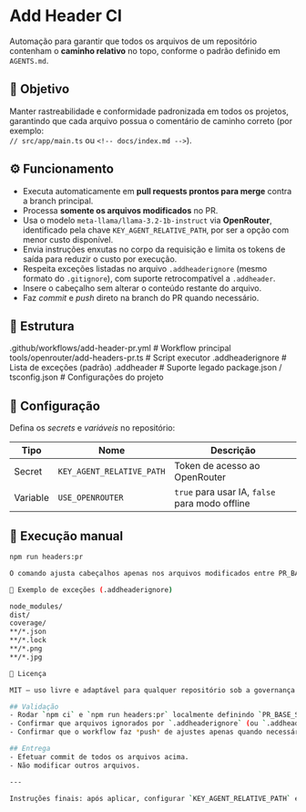 <!-- README.md -->

# Add Header CI

Automação para garantir que todos os arquivos de um repositório contenham o **caminho relativo** no topo, conforme o padrão definido em `AGENTS.md`.

## 🎯 Objetivo

Manter rastreabilidade e conformidade padronizada em todos os projetos, garantindo que cada arquivo possua o comentário de caminho correto (por exemplo:  
`// src/app/main.ts` ou `<!-- docs/index.md -->`).

## ⚙️ Funcionamento

- Executa automaticamente em **pull requests prontos para merge** contra a branch principal.  
- Processa **somente os arquivos modificados** no PR.  
- Usa o modelo `meta-llama/llama-3.2-1b-instruct` via **OpenRouter**, identificado pela chave `KEY_AGENT_RELATIVE_PATH`, por ser a opção com menor custo disponível.
- Envia instruções enxutas no corpo da requisição e limita os tokens de saída para reduzir o custo por execução.
- Respeita exceções listadas no arquivo `.addheaderignore` (mesmo formato do `.gitignore`), com suporte retrocompatível a `.addheader`.
- Insere o cabeçalho sem alterar o conteúdo restante do arquivo.  
- Faz *commit* e *push* direto na branch do PR quando necessário.

## 🧩 Estrutura

.github/workflows/add-header-pr.yml   # Workflow principal
tools/openrouter/add-headers-pr.ts    # Script executor
.addheaderignore                      # Lista de exceções (padrão)
.addheader                            # Suporte legado
package.json / tsconfig.json          # Configurações do projeto

## 🔐 Configuração

Defina os *secrets* e *variáveis* no repositório:

| Tipo | Nome | Descrição |
|------|------|------------|
| Secret | `KEY_AGENT_RELATIVE_PATH` | Token de acesso ao OpenRouter |
| Variable | `USE_OPENROUTER` | `true` para usar IA, `false` para modo offline |

## 🚀 Execução manual

```bash
npm run headers:pr

O comando ajusta cabeçalhos apenas nos arquivos modificados entre PR_BASE_SHA e PR_HEAD_SHA.

📜 Exemplo de exceções (.addheaderignore)

node_modules/
dist/
coverage/
**/*.json
**/*.lock
**/*.png
**/*.jpg

🧾 Licença

MIT — uso livre e adaptável para qualquer repositório sob a governança RUP da MBRA.

## Validação
- Rodar `npm ci` e `npm run headers:pr` localmente definindo `PR_BASE_SHA` e `PR_HEAD_SHA` para simular um diff.  
- Confirmar que arquivos ignorados por `.addheaderignore` (ou `.addheader`) não são alterados.
- Confirmar que o workflow faz *push* de ajustes apenas quando necessário.

## Entrega
- Efetuar commit de todos os arquivos acima.  
- Não modificar outros arquivos.

---

Instruções finais: após aplicar, configurar `KEY_AGENT_RELATIVE_PATH` em *Actions → Secrets* e opcionalmente `USE_OPENROUTER=true` em *Actions → Variables*.
